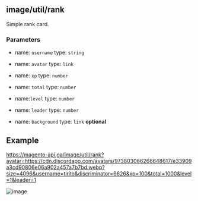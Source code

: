 ## image/util/rank
Simple rank card.

### Parameters
* name: `username` 
  type: `string` 
  
* name: `avatar`
  type: `link`
 
* name: `xp` 
 type: `number`
 
* name: `total`
  type: `number`
 
* name:`level`
  type: `number`
  
* name: `leader`
  type: `number`
  
* name: `background`
  type: `link` 
  **optional**

## Example
https://magento-api.ga/image/util/rank?avatar=https://cdn.discordapp.com/avatars/973803066266648617/e33909a3cd90806e06a902a457a7b7bd.webp?size=4096&username=tirito&discriminator=6626&xp=100&total=1000&level=1&leader=1


![image](https://magento-api.ga/image/util/rank?avatar=https://cdn.discordapp.com/avatars/973803066266648617/e33909a3cd90806e06a902a457a7b7bd.webp?size=4096&username=tirito&discriminator=6626&xp=100&total=200&level=1&leader=1)
